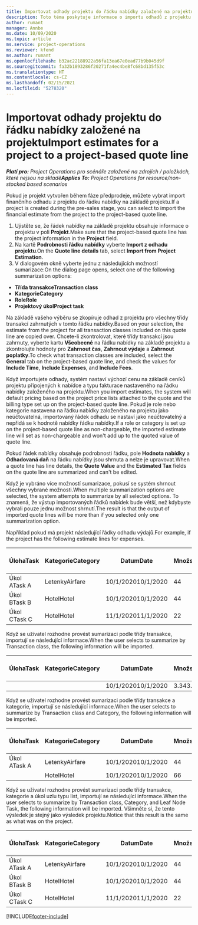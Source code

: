 ```yaml
---
title: Importovat odhady projektu do řádku nabídky založené na projektu
description: Toto téma poskytuje informace o importu odhadů z projektu na řádek nabídky.
author: rumant
manager: Annbe
ms.date: 10/09/2020
ms.topic: article
ms.service: project-operations
ms.reviewer: kfend
ms.author: rumant
ms.openlocfilehash: b32ac22188922a56fa13ea67e0ead77b9b045d9f
ms.sourcegitcommit: fa32b1893286f20271fa4ec4be8fc68bd135f53c
ms.translationtype: HT
ms.contentlocale: cs-CZ
ms.lasthandoff: 02/15/2021
ms.locfileid: "5278320"
---
```

# <a name="import-estimates-for-a-project-to-a-project-based-quote-line"></a><span data-ttu-id="9813c-103">Importovat odhady projektu do řádku nabídky založené na projektu</span><span class="sxs-lookup"><span data-stu-id="9813c-103">Import estimates for a project to a project-based quote line</span></span>

<span data-ttu-id="9813c-104">_**Platí pro:** Project Operations pro scénáře založené na zdrojích / položkách, které nejsou na skladě_</span><span class="sxs-lookup"><span data-stu-id="9813c-104">_**Applies To:** Project Operations for resource/non-stocked based scenarios_</span></span>


<span data-ttu-id="9813c-105">Pokud je projekt vytvořen během fáze předprodeje, můžete vybrat import finančního odhadu z projektu do řádku nabídky na základě projektu.</span><span class="sxs-lookup"><span data-stu-id="9813c-105">If a project is created during the pre-sales stage, you can select to import the financial estimate from the project to the project-based quote line.</span></span>

1. <span data-ttu-id="9813c-106">Ujistěte se, že řádek nabídky na základě projektu obsahuje informace o projektu v poli **Projekt**.</span><span class="sxs-lookup"><span data-stu-id="9813c-106">Make sure that the project-based quote line has the project information in the **Project** field.</span></span>
2. <span data-ttu-id="9813c-107">Na kartě **Podrobnosti řádku nabídky** vyberte **Import z odhadu projektu**.</span><span class="sxs-lookup"><span data-stu-id="9813c-107">On the **Quote line details** tab, select **Import from Project Estimation**.</span></span>
3. <span data-ttu-id="9813c-108">V dialogovém okně vyberte jednu z následujících možností sumarizace:</span><span class="sxs-lookup"><span data-stu-id="9813c-108">On the dialog page opens, select one of the following summarization options:</span></span>

  - <span data-ttu-id="9813c-109">**Třída transakce**</span><span class="sxs-lookup"><span data-stu-id="9813c-109">**Transaction class**</span></span>
  - <span data-ttu-id="9813c-110">**Kategorie**</span><span class="sxs-lookup"><span data-stu-id="9813c-110">**Category**</span></span>
  - <span data-ttu-id="9813c-111">**Role**</span><span class="sxs-lookup"><span data-stu-id="9813c-111">**Role**</span></span> 
  - <span data-ttu-id="9813c-112">**Projektový úkol**</span><span class="sxs-lookup"><span data-stu-id="9813c-112">**Project task**</span></span>

<span data-ttu-id="9813c-113">Na základě vašeho výběru se zkopíruje odhad z projektu pro všechny třídy transakcí zahrnutých v tomto řádku nabídky.</span><span class="sxs-lookup"><span data-stu-id="9813c-113">Based on your selection, the estimate from the project for all transaction classes included on this quote line are copied over.</span></span> <span data-ttu-id="9813c-114">Chcete-li zkontrolovat, které třídy transakcí jsou zahrnuty, vyberte kartu **Všeobecné** na řádku nabídky na základě projektu a zkontrolujte hodnoty pro **Zahrnout čas**, **Zahrnout výdaje** a **Zahrnout poplatky**.</span><span class="sxs-lookup"><span data-stu-id="9813c-114">To check what transaction classes are included, select the **General** tab on the project-based quote line, and check the values for **Include Time**, **Include Expenses**, and **Include Fees**.</span></span>

<span data-ttu-id="9813c-115">Když importujete odhady, systém nastaví výchozí cenu na základě ceníků projektu připojených k nabídce a typu fakturace nastaveného na řádku nabídky založeného na projektu.</span><span class="sxs-lookup"><span data-stu-id="9813c-115">When you import estimates, the system will default pricing based on the project price lists attached to the quote and the billing type set up on the project-based quote line.</span></span> <span data-ttu-id="9813c-116">Pokud je role nebo kategorie nastavena na řádku nabídky založeného na projektu jako neúčtovatelná, importovaný řádek odhadu se nastaví jako neúčtovatelný a nepřidá se k hodnotě nabídky řádku nabídky.</span><span class="sxs-lookup"><span data-stu-id="9813c-116">If a role or category is set up on the project-based quote line as non-chargeable, the imported estimate line will set as non-chargeable and won't add up to the quoted value of quote line.</span></span>

<span data-ttu-id="9813c-117">Pokud řádek nabídky obsahuje podrobnosti řádku, pole **Hodnota nabídky** a **Odhadovaná daň** na řádku nabídky jsou shrnuta a nelze je upravovat.</span><span class="sxs-lookup"><span data-stu-id="9813c-117">When a quote line has line details, the **Quote Value** and the **Estimated Tax** fields on the quote line are summarized and can't be edited.</span></span>

<span data-ttu-id="9813c-118">Když je vybráno více možností sumarizace, pokusí se systém shrnout všechny vybrané možnosti.</span><span class="sxs-lookup"><span data-stu-id="9813c-118">When multiple summarization options are selected, the system attempts to summarize by all selected options.</span></span> <span data-ttu-id="9813c-119">To znamená, že výstup importovaných řádků nabídek bude větší, než kdybyste vybrali pouze jednu možnost shrnutí.</span><span class="sxs-lookup"><span data-stu-id="9813c-119">The result is that the output of imported quote lines will be more than if you selected only one summarization option.</span></span>

<span data-ttu-id="9813c-120">Například pokud má projekt následující řádky odhadu výdajů.</span><span class="sxs-lookup"><span data-stu-id="9813c-120">For example, if the project has the following estimate lines for expenses.</span></span>

| <span data-ttu-id="9813c-121">Úloha</span><span class="sxs-lookup"><span data-stu-id="9813c-121">Task</span></span> | <span data-ttu-id="9813c-122">Kategorie</span><span class="sxs-lookup"><span data-stu-id="9813c-122">Category</span></span> | <span data-ttu-id="9813c-123">Datum</span><span class="sxs-lookup"><span data-stu-id="9813c-123">Date</span></span> | <span data-ttu-id="9813c-124">Množství</span><span class="sxs-lookup"><span data-stu-id="9813c-124">Quantity</span></span> | <span data-ttu-id="9813c-125">Cena za jednotku</span><span class="sxs-lookup"><span data-stu-id="9813c-125">Unit price</span></span> | <span data-ttu-id="9813c-126">Množství</span><span class="sxs-lookup"><span data-stu-id="9813c-126">Amount</span></span> |
| --- | --- | --- | --- | --- | --- |
| <span data-ttu-id="9813c-127">Úkol A</span><span class="sxs-lookup"><span data-stu-id="9813c-127">Task A</span></span> | <span data-ttu-id="9813c-128">Letenky</span><span class="sxs-lookup"><span data-stu-id="9813c-128">Airfare</span></span> | <span data-ttu-id="9813c-129">10/1/2020</span><span class="sxs-lookup"><span data-stu-id="9813c-129">10/1/2020</span></span> | <span data-ttu-id="9813c-130">4</span><span class="sxs-lookup"><span data-stu-id="9813c-130">4</span></span> | <span data-ttu-id="9813c-131">400</span><span class="sxs-lookup"><span data-stu-id="9813c-131">400</span></span> | <span data-ttu-id="9813c-132">1600</span><span class="sxs-lookup"><span data-stu-id="9813c-132">1600</span></span> |
| <span data-ttu-id="9813c-133">Úkol B</span><span class="sxs-lookup"><span data-stu-id="9813c-133">Task B</span></span> | <span data-ttu-id="9813c-134">Hotel</span><span class="sxs-lookup"><span data-stu-id="9813c-134">Hotel</span></span> | <span data-ttu-id="9813c-135">10/1/2020</span><span class="sxs-lookup"><span data-stu-id="9813c-135">10/1/2020</span></span> | <span data-ttu-id="9813c-136">4</span><span class="sxs-lookup"><span data-stu-id="9813c-136">4</span></span> | <span data-ttu-id="9813c-137">200</span><span class="sxs-lookup"><span data-stu-id="9813c-137">200</span></span> | <span data-ttu-id="9813c-138">800</span><span class="sxs-lookup"><span data-stu-id="9813c-138">800</span></span> |
| <span data-ttu-id="9813c-139">Úkol C</span><span class="sxs-lookup"><span data-stu-id="9813c-139">Task C</span></span> | <span data-ttu-id="9813c-140">Hotel</span><span class="sxs-lookup"><span data-stu-id="9813c-140">Hotel</span></span> | <span data-ttu-id="9813c-141">11/1/2020</span><span class="sxs-lookup"><span data-stu-id="9813c-141">11/1/2020</span></span> | <span data-ttu-id="9813c-142">2</span><span class="sxs-lookup"><span data-stu-id="9813c-142">2</span></span> | <span data-ttu-id="9813c-143">200</span><span class="sxs-lookup"><span data-stu-id="9813c-143">200</span></span> | <span data-ttu-id="9813c-144">400</span><span class="sxs-lookup"><span data-stu-id="9813c-144">400</span></span> |

<span data-ttu-id="9813c-145">Když se uživatel rozhodne provést sumarizaci podle třídy transakce, importují se následující informace.</span><span class="sxs-lookup"><span data-stu-id="9813c-145">When the user selects to summarize by Transaction class, the following information will be imported.</span></span>

| <span data-ttu-id="9813c-146">Úloha</span><span class="sxs-lookup"><span data-stu-id="9813c-146">Task</span></span> | <span data-ttu-id="9813c-147">Kategorie</span><span class="sxs-lookup"><span data-stu-id="9813c-147">Category</span></span> | <span data-ttu-id="9813c-148">Datum</span><span class="sxs-lookup"><span data-stu-id="9813c-148">Date</span></span> | <span data-ttu-id="9813c-149">Množství</span><span class="sxs-lookup"><span data-stu-id="9813c-149">Quantity</span></span> | <span data-ttu-id="9813c-150">Cena za jednotku</span><span class="sxs-lookup"><span data-stu-id="9813c-150">Unit price</span></span> | <span data-ttu-id="9813c-151">Množství</span><span class="sxs-lookup"><span data-stu-id="9813c-151">Amount</span></span> |
| --- | --- | --- | --- | --- | --- |
| | | <span data-ttu-id="9813c-152">10/1/2020</span><span class="sxs-lookup"><span data-stu-id="9813c-152">10/1/2020</span></span> | <span data-ttu-id="9813c-153">3.34</span><span class="sxs-lookup"><span data-stu-id="9813c-153">3.34</span></span> | <span data-ttu-id="9813c-154">840</span><span class="sxs-lookup"><span data-stu-id="9813c-154">840</span></span> | <span data-ttu-id="9813c-155">2800</span><span class="sxs-lookup"><span data-stu-id="9813c-155">2800</span></span> |

<span data-ttu-id="9813c-156">Když se uživatel rozhodne provést sumarizaci podle třídy transakce a kategorie, importují se následující informace.</span><span class="sxs-lookup"><span data-stu-id="9813c-156">When the user selects to summarize by Transaction class and Category, the following information will be imported.</span></span>

| <span data-ttu-id="9813c-157">Úloha</span><span class="sxs-lookup"><span data-stu-id="9813c-157">Task</span></span> | <span data-ttu-id="9813c-158">Kategorie</span><span class="sxs-lookup"><span data-stu-id="9813c-158">Category</span></span> | <span data-ttu-id="9813c-159">Datum</span><span class="sxs-lookup"><span data-stu-id="9813c-159">Date</span></span> | <span data-ttu-id="9813c-160">Množství</span><span class="sxs-lookup"><span data-stu-id="9813c-160">Quantity</span></span> | <span data-ttu-id="9813c-161">Cena za jednotku</span><span class="sxs-lookup"><span data-stu-id="9813c-161">Unit price</span></span> | <span data-ttu-id="9813c-162">Množství</span><span class="sxs-lookup"><span data-stu-id="9813c-162">Amount</span></span> |
| --- | --- | --- | --- | --- | --- |
| <span data-ttu-id="9813c-163">Úkol A</span><span class="sxs-lookup"><span data-stu-id="9813c-163">Task A</span></span> | <span data-ttu-id="9813c-164">Letenky</span><span class="sxs-lookup"><span data-stu-id="9813c-164">Airfare</span></span> | <span data-ttu-id="9813c-165">10/1/2020</span><span class="sxs-lookup"><span data-stu-id="9813c-165">10/1/2020</span></span> | <span data-ttu-id="9813c-166">4</span><span class="sxs-lookup"><span data-stu-id="9813c-166">4</span></span> | <span data-ttu-id="9813c-167">400</span><span class="sxs-lookup"><span data-stu-id="9813c-167">400</span></span> | <span data-ttu-id="9813c-168">1600</span><span class="sxs-lookup"><span data-stu-id="9813c-168">1600</span></span> |
| | <span data-ttu-id="9813c-169">Hotel</span><span class="sxs-lookup"><span data-stu-id="9813c-169">Hotel</span></span> | <span data-ttu-id="9813c-170">10/1/2020</span><span class="sxs-lookup"><span data-stu-id="9813c-170">10/1/2020</span></span> | <span data-ttu-id="9813c-171">6</span><span class="sxs-lookup"><span data-stu-id="9813c-171">6</span></span> | <span data-ttu-id="9813c-172">200</span><span class="sxs-lookup"><span data-stu-id="9813c-172">200</span></span> | <span data-ttu-id="9813c-173">1200</span><span class="sxs-lookup"><span data-stu-id="9813c-173">1200</span></span> |

<span data-ttu-id="9813c-174">Když se uživatel rozhodne provést sumarizaci podle třídy transakce, kategorie a úkol uzlu typu list, importují se následující informace.</span><span class="sxs-lookup"><span data-stu-id="9813c-174">When the user selects to summarize by Transaction class, Category, and Leaf Node Task, the following information will be imported.</span></span> <span data-ttu-id="9813c-175">Všimněte si, že tento výsledek je stejný jako výsledek projektu.</span><span class="sxs-lookup"><span data-stu-id="9813c-175">Notice that this result is the same as what was on the project.</span></span>

| <span data-ttu-id="9813c-176">Úloha</span><span class="sxs-lookup"><span data-stu-id="9813c-176">Task</span></span> | <span data-ttu-id="9813c-177">Kategorie</span><span class="sxs-lookup"><span data-stu-id="9813c-177">Category</span></span> | <span data-ttu-id="9813c-178">Datum</span><span class="sxs-lookup"><span data-stu-id="9813c-178">Date</span></span> | <span data-ttu-id="9813c-179">Množství</span><span class="sxs-lookup"><span data-stu-id="9813c-179">Quantity</span></span> | <span data-ttu-id="9813c-180">Cena za jednotku</span><span class="sxs-lookup"><span data-stu-id="9813c-180">Unit price</span></span> | <span data-ttu-id="9813c-181">Množství</span><span class="sxs-lookup"><span data-stu-id="9813c-181">Amount</span></span> |
| --- | --- | --- | --- | --- | --- |
| <span data-ttu-id="9813c-182">Úkol A</span><span class="sxs-lookup"><span data-stu-id="9813c-182">Task A</span></span> | <span data-ttu-id="9813c-183">Letenky</span><span class="sxs-lookup"><span data-stu-id="9813c-183">Airfare</span></span> | <span data-ttu-id="9813c-184">10/1/2020</span><span class="sxs-lookup"><span data-stu-id="9813c-184">10/1/2020</span></span> | <span data-ttu-id="9813c-185">4</span><span class="sxs-lookup"><span data-stu-id="9813c-185">4</span></span> | <span data-ttu-id="9813c-186">400</span><span class="sxs-lookup"><span data-stu-id="9813c-186">400</span></span> | <span data-ttu-id="9813c-187">1600</span><span class="sxs-lookup"><span data-stu-id="9813c-187">1600</span></span> |
| <span data-ttu-id="9813c-188">Úkol B</span><span class="sxs-lookup"><span data-stu-id="9813c-188">Task B</span></span> | <span data-ttu-id="9813c-189">Hotel</span><span class="sxs-lookup"><span data-stu-id="9813c-189">Hotel</span></span> | <span data-ttu-id="9813c-190">10/1/2020</span><span class="sxs-lookup"><span data-stu-id="9813c-190">10/1/2020</span></span> | <span data-ttu-id="9813c-191">4</span><span class="sxs-lookup"><span data-stu-id="9813c-191">4</span></span> | <span data-ttu-id="9813c-192">200</span><span class="sxs-lookup"><span data-stu-id="9813c-192">200</span></span> | <span data-ttu-id="9813c-193">800</span><span class="sxs-lookup"><span data-stu-id="9813c-193">800</span></span> |
| <span data-ttu-id="9813c-194">Úkol C</span><span class="sxs-lookup"><span data-stu-id="9813c-194">Task C</span></span> | <span data-ttu-id="9813c-195">Hotel</span><span class="sxs-lookup"><span data-stu-id="9813c-195">Hotel</span></span> | <span data-ttu-id="9813c-196">11/1/2020</span><span class="sxs-lookup"><span data-stu-id="9813c-196">11/1/2020</span></span> | <span data-ttu-id="9813c-197">2</span><span class="sxs-lookup"><span data-stu-id="9813c-197">2</span></span> | <span data-ttu-id="9813c-198">200</span><span class="sxs-lookup"><span data-stu-id="9813c-198">200</span></span> | <span data-ttu-id="9813c-199">400</span><span class="sxs-lookup"><span data-stu-id="9813c-199">400</span></span> |


[!INCLUDE[footer-include](../includes/footer-banner.md)]